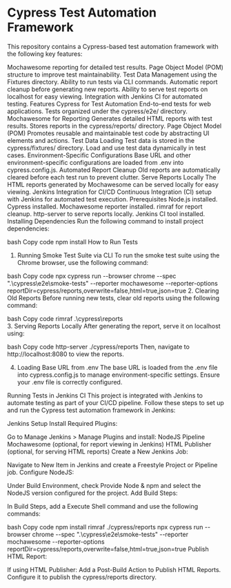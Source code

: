 # Cypress Test Automation Framework

This repository contains a Cypress-based test automation framework with the following key features:

Mochawesome reporting for detailed test results.
Page Object Model (POM) structure to improve test maintainability.
Test Data Management using the Fixtures directory.
Ability to run tests via CLI commands.
Automatic report cleanup before generating new reports.
Ability to serve test reports on localhost for easy viewing.
Integration with Jenkins CI for automated testing.
Features
Cypress for Test Automation
End-to-end tests for web applications.
Tests organized under the cypress/e2e/ directory.
Mochawesome for Reporting
Generates detailed HTML reports with test results.
Stores reports in the cypress/reports/ directory.
Page Object Model (POM)
Promotes reusable and maintainable test code by abstracting UI elements and actions.
Test Data Loading
Test data is stored in the cypress/fixtures/ directory.
Load and use test data dynamically in test cases.
Environment-Specific Configurations
Base URL and other environment-specific configurations are loaded from .env into cypress.config.js.
Automated Report Cleanup
Old reports are automatically cleared before each test run to prevent clutter.
Serve Reports Locally
The HTML reports generated by Mochawesome can be served locally for easy viewing.
Jenkins Integration for CI/CD
Continuous Integration (CI) setup with Jenkins for automated test execution.
Prerequisites
Node.js installed.
Cypress installed.
Mochawesome reporter installed.
rimraf for report cleanup.
http-server to serve reports locally.
Jenkins CI tool installed.
Installing Dependencies
Run the following command to install project dependencies:

bash
Copy code
npm install
How to Run Tests
1. Running Smoke Test Suite via CLI
To run the smoke test suite using the Chrome browser, use the following command:

bash
Copy code
npx cypress run --browser chrome --spec ".\cypress\e2e\smoke-tests\" --reporter mochawesome --reporter-options reportDir=cypress/reports,overwrite=false,html=true,json=true
2. Clearing Old Reports
Before running new tests, clear old reports using the following command:

bash
Copy code
rimraf .\cypress\reports\
3. Serving Reports Locally
After generating the report, serve it on localhost using:

bash
Copy code
http-server ./cypress/reports
Then, navigate to http://localhost:8080 to view the reports.

4. Loading Base URL from .env
The base URL is loaded from the .env file into cypress.config.js to manage environment-specific settings. Ensure your .env file is correctly configured.

Running Tests in Jenkins CI
This project is integrated with Jenkins to automate testing as part of your CI/CD pipeline. Follow these steps to set up and run the Cypress test automation framework in Jenkins:

Jenkins Setup
Install Required Plugins:

Go to Manage Jenkins > Manage Plugins and install:
NodeJS
Pipeline
Mochawesome (optional, for report viewing in Jenkins)
HTML Publisher (optional, for serving HTML reports)
Create a New Jenkins Job:

Navigate to New Item in Jenkins and create a Freestyle Project or Pipeline job.
Configure NodeJS:

Under Build Environment, check Provide Node & npm and select the NodeJS version configured for the project.
Add Build Steps:

In Build Steps, add a Execute Shell command and use the following commands:

bash
Copy code
npm install
rimraf ./cypress/reports
npx cypress run --browser chrome --spec ".\cypress\e2e\smoke-tests\" --reporter mochawesome --reporter-options reportDir=cypress/reports,overwrite=false,html=true,json=true
Publish HTML Report:

If using HTML Publisher:
Add a Post-Build Action to Publish HTML Reports.
Configure it to publish the cypress/reports directory.
